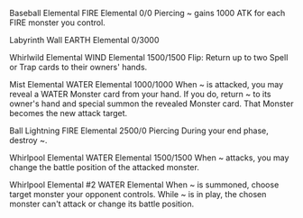 Baseball Elemental
FIRE
Elemental
0/0
Piercing
~ gains 1000 ATK for each FIRE monster you control.

Labyrinth Wall
EARTH
Elemental
0/3000

Whirlwild Elemental
WIND
Elemental
1500/1500
Flip: Return up to two Spell or Trap cards to their owners' hands.

Mist Elemental
WATER
Elemental
1000/1000
When ~ is attacked, you may reveal a WATER Monster card from your hand. If you do, return ~ to its owner's hand and special summon the revealed Monster card. That Monster becomes the new attack target.

Ball Lightning
FIRE
Elemental
2500/0
Piercing
During your end phase, destroy ~.

Whirlpool Elemental
WATER
Elemental
1500/1500
When ~ attacks, you may change the battle position of the attacked monster.

Whirlpool Elemental #2
WATER
Elemental
When ~ is summoned, choose target monster your opponent controls.
While ~ is in play, the chosen monster can't attack or change its battle position.
